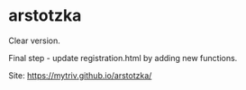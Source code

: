 # arstotzka
Clear version.

Final step - update registration.html by adding new functions.

Site: https://mytriv.github.io/arstotzka/
